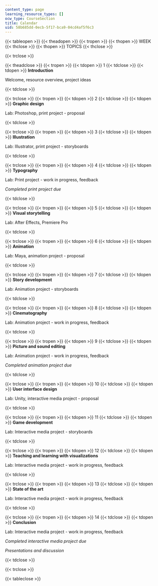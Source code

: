 ```yaml
---
content_type: page
learning_resource_types: []
ocw_type: CourseSection
title: Calendar
uid: 58b685dd-0ecb-5f17-bca9-04cd4af5f6c3
---
```


{{< tableopen >}}
{{< theadopen >}}
{{< tropen >}}
{{< thopen >}}
WEEK
{{< thclose >}}
{{< thopen >}}
TOPICS
{{< thclose >}}

{{< trclose >}}

{{< theadclose >}}
{{< tropen >}}
{{< tdopen >}}
1
{{< tdclose >}}
{{< tdopen >}}
**Introduction**

Welcome, resource overview, project ideas


{{< tdclose >}}

{{< trclose >}}
{{< tropen >}}
{{< tdopen >}}
2
{{< tdclose >}}
{{< tdopen >}}
**Graphic design**

Lab: Photoshop, print project - proposal


{{< tdclose >}}

{{< trclose >}}
{{< tropen >}}
{{< tdopen >}}
3
{{< tdclose >}}
{{< tdopen >}}
**Illustration**

Lab: Illustrator, print project - storyboards


{{< tdclose >}}

{{< trclose >}}
{{< tropen >}}
{{< tdopen >}}
4
{{< tdclose >}}
{{< tdopen >}}
**Typography**

Lab: Print project - work in progress, feedback

_Completed print project due_


{{< tdclose >}}

{{< trclose >}}
{{< tropen >}}
{{< tdopen >}}
5
{{< tdclose >}}
{{< tdopen >}}
**Visual storytelling**

Lab: After Effects, Premiere Pro


{{< tdclose >}}

{{< trclose >}}
{{< tropen >}}
{{< tdopen >}}
6
{{< tdclose >}}
{{< tdopen >}}
**Animation**

Lab: Maya, animation project - proposal


{{< tdclose >}}

{{< trclose >}}
{{< tropen >}}
{{< tdopen >}}
7
{{< tdclose >}}
{{< tdopen >}}
**Story development**

Lab: Animation project - storyboards


{{< tdclose >}}

{{< trclose >}}
{{< tropen >}}
{{< tdopen >}}
8
{{< tdclose >}}
{{< tdopen >}}
**Cinematography**

Lab: Animation project - work in progress, feedback


{{< tdclose >}}

{{< trclose >}}
{{< tropen >}}
{{< tdopen >}}
9
{{< tdclose >}}
{{< tdopen >}}
**Picture and sound editing**

Lab: Animation project - work in progress, feedback

_Completed animation project due_


{{< tdclose >}}

{{< trclose >}}
{{< tropen >}}
{{< tdopen >}}
10
{{< tdclose >}}
{{< tdopen >}}
**User interface design**

Lab: Unity, interactive media project - proposal


{{< tdclose >}}

{{< trclose >}}
{{< tropen >}}
{{< tdopen >}}
11
{{< tdclose >}}
{{< tdopen >}}
**Game development**

Lab: Interactive media project - storyboards


{{< tdclose >}}

{{< trclose >}}
{{< tropen >}}
{{< tdopen >}}
12
{{< tdclose >}}
{{< tdopen >}}
**Teaching and learning with visualizations**

Lab: Interactive media project - work in progress, feedback


{{< tdclose >}}

{{< trclose >}}
{{< tropen >}}
{{< tdopen >}}
13
{{< tdclose >}}
{{< tdopen >}}
**State of the art**

Lab: Interactive media project - work in progress, feedback


{{< tdclose >}}

{{< trclose >}}
{{< tropen >}}
{{< tdopen >}}
14
{{< tdclose >}}
{{< tdopen >}}
**Conclusion**

Lab: Interactive media project - work in progress, feedback

_Completed interactive media project due_

_Presentations and discussion_


{{< tdclose >}}

{{< trclose >}}

{{< tableclose >}}